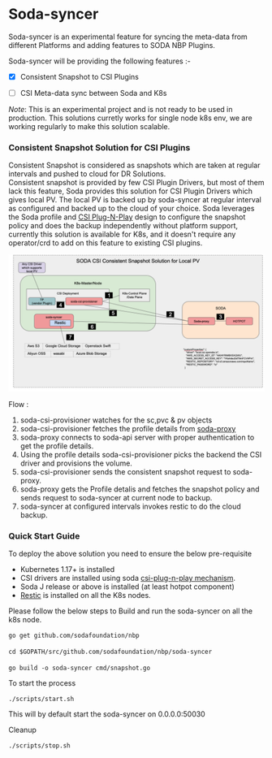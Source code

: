 # Soda-syncer

Soda-syncer is an experimental feature for syncing the meta-data from different Platforms and adding features to SODA NBP Plugins.

Soda-syncer will be providing the following features :- 
 - [x] Consistent Snapshot to CSI Plugins
 - [ ] CSI Meta-data sync between Soda and K8s


*Note*: This is an experimental project and is not ready to be used in production. This solutions curretly works for single node k8s env, we are working regularly to make this solution scalable.

### Consistent Snapshot Solution for CSI Plugins
Consistent Snapshot is considered as snapshots which are taken at regular intervals and pushed to cloud for DR Solutions.   
Consistent snapshot is provided by few CSI Plugin Drivers, but most of them lack this feature, Soda provides this solution for CSI Plugin Drivers which gives local PV. The local PV is backed up by soda-syncer at regular interval as configured and backed up to the cloud of your choice.
Soda leverages the Soda profile and [CSI Plug-N-Play](../csi-plug-n-play/) design to configure the snapshot policy and does the backup independently without platform support, currently this solution is available for K8s, and it doesn't require any operator/crd to add on this feature to existing CSI plugins.

![Consistent Snapshot Solution](static/assets/consistent-snapshot.png)

Flow :
 1. soda-csi-provisioner watches for the sc,pvc & pv objects  
 2. soda-csi-provisioner fetches the profile details from [soda-proxy](https://github.com/sodafoundation/nbp/tree/master/csi-plug-n-play/sidecars/soda-proxy)   
 3. soda-proxy connects to soda-api server with proper authentication to get the profile details.
 4. Using the profile details soda-csi-provisioner picks the backend the CSI driver and provisions the volume.
 5. soda-csi-provisioner sends the consistent snapshot request to soda-proxy.
 6. soda-proxy gets the Profile detalis and fetches the snapshot policy and sends request to soda-syncer at current node to backup.
 6. soda-syncer at configured intervals invokes restic to do the cloud backup. 


### Quick Start Guide  
To deploy the above solution you need to ensure the below pre-requisite
 - Kubernetes 1.17+  is installed
 - CSI drivers are installed using soda [csi-plug-n-play mechanism](https://docs.sodafoundation.io/guides/integration-guides/csi-integration/soda-csi-pnp/).
 - Soda J release or above is installed (at least hotpot component)
 - [Restic](https://restic.readthedocs.io/en/latest/020_installation.html) is installed on all the K8s nodes.  

Please follow the below steps to Build and run the soda-syncer on all the k8s node.

``` 
go get github.com/sodafoundation/nbp

cd $GOPATH/src/github.com/sodafoundation/nbp/soda-syncer

go build -o soda-syncer cmd/snapshot.go
```

To start the process
```
./scripts/start.sh
```
This will by default start the soda-syncer on 0.0.0.0:50030

Cleanup
```
./scripts/stop.sh
```
